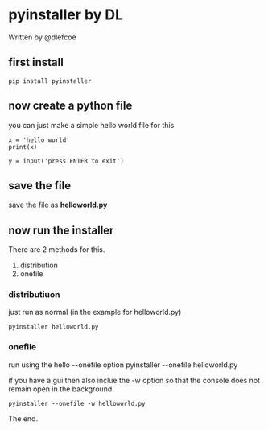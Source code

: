 # pyinstaller by DL
Written by @dlefcoe

## first install
    pip install pyinstaller


## now create a python file
you can just make a simple hello world file for this

    x = 'hello world'
    print(x)
    
    y = input('press ENTER to exit')


## save the file
save the file as **helloworld.py**


## now run the installer
There are 2 methods for this.

1. distribution
2. onefile

### distributiuon
just run as normal (in the example for helloworld.py)

    pyinstaller helloworld.py

### onefile
run using the hello --onefile option
    pyinstaller --onefile helloworld.py
    
if you have a gui then also inclue the -w option so that the console does not remain open in the background

    pyinstaller --onefile -w helloworld.py


The end.
